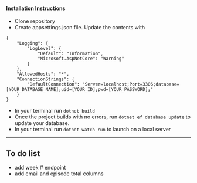 #### Installation Instructions
- Clone repository
- Create appsettings.json file. Update the contents with 
```
{
    "Logging": {
        "LogLevel": {
            "Default": "Information",
            "Microsoft.AspNetCore": "Warning"
        }
    },
    "AllowedHosts": "*",
    "ConnectionStrings": {
        "DefaultConnection": "Server=localhost;Port=3306;database=[YOUR_DATABASE_NAME];uid=[YOUR_ID];pwd=[YOUR_PASSWORD];"
    }
}
```
- In your terminal run `dotnet build`
- Once the project builds with no errors, run `dotnet ef database update` to update your database.
- In your terminal run `dotnet watch run` to launch on a local server


-------------------------------------------------------------

## To do list
- add week # endpoint
- add email and episode total columns